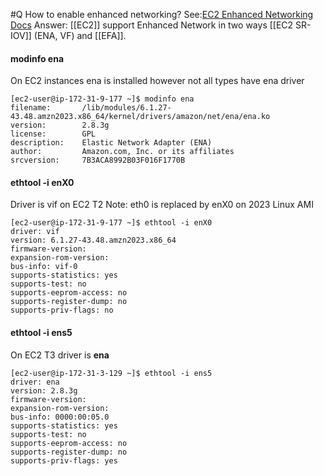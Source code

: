 #Q How to enable enhanced networking?
See:[EC2 Enhanced Networking Docs](https://docs.aws.amazon.com/AWSEC2/latest/UserGuide/enhanced-networking.html)
Answer: [[EC2]] support Enhanced Network in two ways [[EC2 SR-IOV]] (ENA, VF) and [[EFA]].


#### modinfo ena
On EC2 instances ena is installed however not all types have ena driver

```
[ec2-user@ip-172-31-9-177 ~]$ modinfo ena
filename:       /lib/modules/6.1.27-43.48.amzn2023.x86_64/kernel/drivers/amazon/net/ena/ena.ko
version:        2.8.3g
license:        GPL
description:    Elastic Network Adapter (ENA)
author:         Amazon.com, Inc. or its affiliates
srcversion:     7B3ACA8992B03F016F1770B
```

#### ethtool -i enX0
Driver is vif on EC2 T2
Note: eth0 is replaced by enX0 on 2023 Linux AMI
```
[ec2-user@ip-172-31-9-177 ~]$ ethtool -i enX0
driver: vif
version: 6.1.27-43.48.amzn2023.x86_64
firmware-version:
expansion-rom-version:
bus-info: vif-0
supports-statistics: yes
supports-test: no
supports-eeprom-access: no
supports-register-dump: no
supports-priv-flags: no
```


#### ethtool -i ens5
On EC2 T3 driver is **ena**

```
[ec2-user@ip-172-31-3-129 ~]$ ethtool -i ens5
driver: ena
version: 2.8.3g
firmware-version: 
expansion-rom-version: 
bus-info: 0000:00:05.0
supports-statistics: yes
supports-test: no
supports-eeprom-access: no
supports-register-dump: no
supports-priv-flags: yes
```